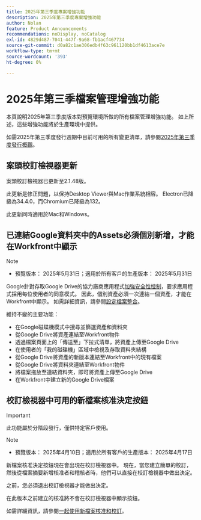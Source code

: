 ```yaml
---
title: 2025年第三季度專案增強功能
description: 2025年第三季度專案增強功能
author: Nolan
feature: Product Announcements
recommendations: noDisplay, noCatalog
exl-id: 4829d487-7041-447f-9a68-fb1acf467734
source-git-commit: d0a82c1ae306edb4f63c961120bb1df4613ace7e
workflow-type: tm+mt
source-wordcount: '393'
ht-degree: 0%

---
```


# 2025年第三季檔案管理增強功能

本頁說明2025年第三季度版本對預覽環境所做的所有檔案管理增強功能。 如上所述，這些增強功能將於生產環境中提供。

如需2025年第三季度發行週期中目前可用的所有變更清單，請參閱[2025年第三季度發行概觀](/help/quicksilver/product-announcements/product-releases/25-q3-release-activity/25-q3-release-overview.md)。

## 案頭校訂檢視器更新

案頭校訂檢視器已更新至2.1.48版。

此更新是修正問題，以保持Desktop Viewer與Mac作業系統相容。 Electron已降級為34.4.0，而Chromium已降級為132。

此更新同時適用於Mac和Windows。


## 已連結Google資料夾中的Assets必須個別新增，才能在Workfront中顯示

>[!NOTE]
>
>* 預覽版本： 2025年5月31日；適用於所有客戶的生產版本： 2025年5月31日

Google針對存取Google Drive的協力廠商應用程式[加強安全性控制](https://workspace.google.com/blog/product-announcements/enhancing-security-controls-for-google-drive-third-party-apps)，要求應用程式採用每位使用者的同意模式。 因此，個別資產必須一次連結一個資產，才能在Workfront中顯示。 如需詳細資訊，請參閱[設定檔案整合](/help/quicksilver/administration-and-setup/configure-integrations/configure-document-integrations.md)。

維持不變的主要功能：

* 在Google磁碟機模式中搜尋並篩選資產和資料夾
* 從Google Drive將資產連結至Workfront物件
* 透過檔案頁面上的「傳送至」下拉式清單，將資產上傳至Google Drive
* 在使用者的「我的磁碟機」區域中檢視及存取資料夾結構
* 從Google Drive將資產的新版本連結至Workfront中的現有檔案
* 從Google Drive將資料夾連結至Workfront物件
* 將檔案拖放至連結資料夾，即可將資產上傳至Google Drive
* 在Workfront中建立新的Google Drive檔案


## 校訂檢視器中可用的新檔案核准決定按鈕

>[!IMPORTANT]
>
>此功能屬於分階段發行，僅供特定客戶使用。

>[!NOTE]
>
>* 預覽版本： 2025年4月10日；適用於所有客戶的生產版本： 2025年4月17日

新檔案核准決定按鈕現在會出現在校訂檢視器中。 現在，當您建立簡單的校訂，然後從檔案摘要新增核准者和稽核者時，他們可以直接在校訂檢視器中做出決定。

之前，您必須退出校訂檢視器才能做出決定。

在此版本之前建立的核准將不會在校訂檢視器中顯示按鈕。

如需詳細資訊，請參閱[一起使用新檔案核准和校訂](/help/quicksilver/review-and-approve-work/document-reviews-and-approvals/doc-approvals-and-proofing.md)。
